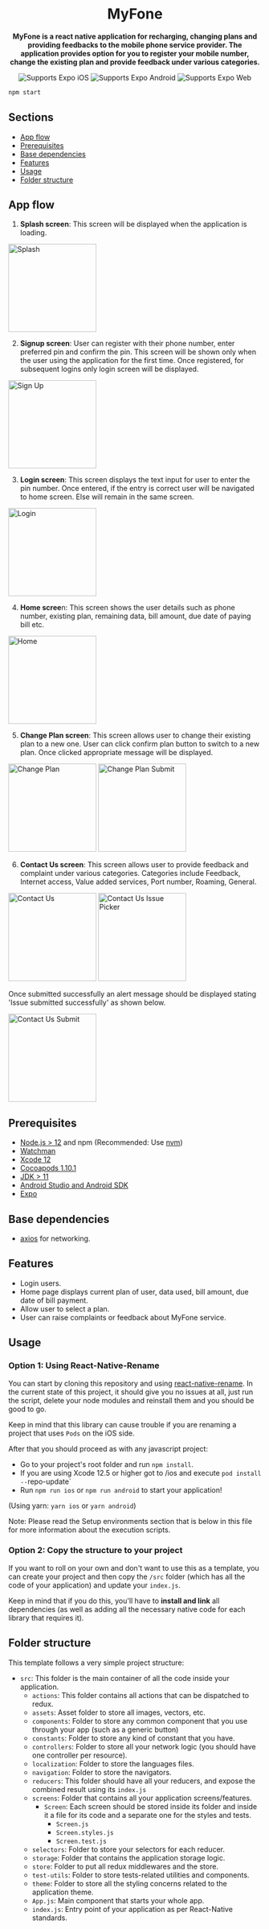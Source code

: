 <!-- Title -->
<h1 align="center">
  MyFone
</h1>

<!-- Header -->
<p align="center">
  <b>MyFone is a react native application for recharging, changing plans and providing feedbacks to the mobile phone service provider. The application provides option for you to register your mobile number, change the existing plan and provide feedback under various categories.</b>
  <br />

  <p align="center">
    <!-- iOS -->
    <img alt="Supports Expo iOS" longdesc="Supports Expo iOS" src="https://img.shields.io/badge/iOS-4630EB.svg?style=flat-square&logo=APPLE&labelColor=999999&logoColor=fff" />
    <!-- Android -->
    <img alt="Supports Expo Android" longdesc="Supports Expo Android" src="https://img.shields.io/badge/Android-4630EB.svg?style=flat-square&logo=ANDROID&labelColor=A4C639&logoColor=fff" />
    <!-- Web -->
    <img alt="Supports Expo Web" longdesc="Supports Expo Web" src="https://img.shields.io/badge/web-4630EB.svg?style=flat-square&logo=GOOGLE-CHROME&labelColor=4285F4&logoColor=fff" />
  </p>
</p>

<!-- Body -->
```sh
npm start
```

## Sections

- [App flow](#app-flow)
- [Prerequisites](#prerequisites)
- [Base dependencies](#base-dependencies)
- [Features](#features)
- [Usage](#usage)
- [Folder structure](#folder-structure)

## App flow

1. <b>Splash screen</b>: This screen will be displayed when the application is loading.
<img width="175" alt="Splash" src="https://user-images.githubusercontent.com/25457325/236615306-797f69b7-7319-48c4-8db8-02f359de53f2.png" />

2. <b>Signup screen</b>: User can register with their phone number, enter preferred pin and confirm the pin. This screen will be shown only when the user using the application for the first time. Once registered, for subsequent logins only login screen will be displayed.
<img width="175" alt="Sign Up" src="https://user-images.githubusercontent.com/25457325/236615787-51632e15-f30f-478f-b829-bb23bc9d17e9.png" />

3. <b>Login screen</b>: This screen displays the text input for user to enter the pin number. Once entered, if the entry is correct user will be navigated to home screen. Else will remain in the same screen.
<img width="175" alt="Login" src="https://user-images.githubusercontent.com/25457325/236615819-4e9a7a7c-f359-4bba-96c2-e99f496c9fe2.png" />

4. <b>Home scree</b>n: This screen shows the user details such as phone number, existing plan, remaining data, bill amount, due date of paying bill etc.
<img width="175" alt="Home" src="https://user-images.githubusercontent.com/25457325/236615829-b5742f88-2413-4bcf-b25a-9dab4dc26383.png" />

5. <b>Change Plan screen</b>: This screen allows user to change their existing plan to a new one. User can click confirm plan button to switch to a new plan. Once clicked appropriate message will be displayed.
<img width="175" alt="Change Plan" src="https://user-images.githubusercontent.com/25457325/236615852-217e5026-c989-4274-ab06-759357612ae1.png" />
<img width="175" alt="Change Plan Submit" src="https://user-images.githubusercontent.com/25457325/236615855-e1b2ab4a-5766-411c-93ec-fa87a985affc.png" />

6. <b>Contact Us screen</b>: This screen allows user to provide feedback and complaint under various categories. Categories include Feedback, Internet access, Value added services, Port number, Roaming, General.
<img width="175" alt="Contact Us" src="https://user-images.githubusercontent.com/25457325/236615871-63facbf7-4d55-4d79-bbe8-21a45e02b219.png" />
<img width="175" alt="Contact Us Issue Picker" src="https://user-images.githubusercontent.com/25457325/236615881-e469ab66-5b4f-45ef-ba6c-d6b8b67c4276.png" />

Once submitted successfully an alert message should be displayed stating 'Issue submitted successfully' as shown below.

<img width="175" alt="Contact Us Submit" src="https://user-images.githubusercontent.com/25457325/236615887-85d3573b-5cf0-4ed3-95f8-e95d6df8d850.png" />

## Prerequisites

- [Node.js > 12](https://nodejs.org) and npm (Recommended: Use [nvm](https://github.com/nvm-sh/nvm))
- [Watchman](https://facebook.github.io/watchman)
- [Xcode 12](https://developer.apple.com/xcode)
- [Cocoapods 1.10.1](https://cocoapods.org)
- [JDK > 11](https://www.oracle.com/java/technologies/javase-jdk11-downloads.html)
- [Android Studio and Android SDK](https://developer.android.com/studio)
- [Expo](https://docs.expo.dev/develop/development-builds/installation/)

## Base dependencies

- [axios](https://github.com/axios/axios) for networking.

## Features

- Login users.
- Home page displays current plan of user, data used, bill amount, due date of bill payment.
- Allow user to select a plan.
- User can raise complaints or feedback about MyFone service.

## Usage

### Option 1: Using React-Native-Rename

You can start by cloning this repository and using [react-native-rename](https://github.com/junedomingo/react-native-rename). In the current state of this project, it should give you no issues at all, just run the script, delete your node modules and reinstall them and you should be good to go.

Keep in mind that this library can cause trouble if you are renaming a project that uses `Pods` on the iOS side.

After that you should proceed as with any javascript project:

- Go to your project's root folder and run `npm install`.
- If you are using Xcode 12.5 or higher got to /ios and execute `pod install --`repo-update`
- Run `npm run ios` or `npm run android` to start your application!

(Using yarn: `yarn ios` or `yarn android`)

Note: Please read the Setup environments section that is below in this file for more information about the execution scripts.

### Option 2: Copy the structure to your project

If you want to roll on your own and don't want to use this as a template, you can create your project and then copy the `/src` folder (which has all the code of your application) and update your `index.js`.

Keep in mind that if you do this, you'll have to **install and link** all dependencies (as well as adding all the necessary native code for each library that requires it).

## Folder structure

This template follows a very simple project structure:

- `src`: This folder is the main container of all the code inside your application.
  - `actions`: This folder contains all actions that can be dispatched to redux.
  - `assets`: Asset folder to store all images, vectors, etc.
  - `components`: Folder to store any common component that you use through your app (such as a generic button)
  - `constants`: Folder to store any kind of constant that you have.
  - `controllers`: Folder to store all your network logic (you should have one controller per resource).
  - `localization`: Folder to store the languages files.
  - `navigation`: Folder to store the navigators.
  - `reducers`: This folder should have all your reducers, and expose the combined result using its `index.js`
  - `screens`: Folder that contains all your application screens/features.
    - `Screen`: Each screen should be stored inside its folder and inside it a file for its code and a separate one for the styles and tests.
      - `Screen.js`
      - `Screen.styles.js`
      - `Screen.test.js`
  - `selectors`: Folder to store your selectors for each reducer.
  - `storage`: Folder that contains the application storage logic.
  - `store`: Folder to put all redux middlewares and the store.
  - `test-utils`: Folder to store tests-related utilities and components.
  - `theme`: Folder to store all the styling concerns related to the application theme.
  - `App.js`: Main component that starts your whole app.
  - `index.js`: Entry point of your application as per React-Native standards.

